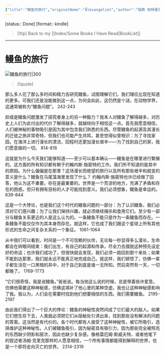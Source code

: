 ```yaml
---
{"title":"鳗鱼的旅行","originalName":"Ålevangeliet","author":"瑞典 帕特里克•斯文松","transAuthor":"徐昕","publisher":"湖南文艺出版社&博集天卷","rating":8.8,"RelatedBooks":"海鸟的哭泣,森林如何思考,远东冰原上的猫头鹰,深时之旅,章鱼的心灵,时间的秩序,望向星空深处,瓜亚基印第安人编年史,鱼什么都知道,那些活了很久很久的树","ISBN":9787540497583,"type":"ReadNote","link":"https://book.douban.com/subject/35167939","cover":"https://img1.doubanio.com/view/subject/l/public/s33737440.jpg","pages":234,"publishDate":"2020-10","EndDate":"2023-06-10","alias":null,"pageprogress":null,"banner_icon":"📖","banner":"https://img1.doubanio.com/view/subject/l/public/s33737440.jpg","dg-publish":true,"permalink":"/BookNotes/鳗鱼的旅行/","dgPassFrontmatter":true,"noteIcon":""}
---
```


[status:: Done]
[format:: kindle]

>[!tip] Back to my [[Index/Some Books I Have Read\|BookList]]

---
# 鳗鱼的旅行

![鳗鱼的旅行|300](https://img1.doubanio.com/view/subject/l/public/s33737440.jpg)

>[!quote]


那么多人花了那么多时间和精力去研究鳗鱼，试图理解它们，我们理应比现在知道的更多。可我们还是没能做到这一点，为何会如此，这仍然是个谜。在动物学界，这通常被称为“鳗鱼问题”。
 242-243   
 
抑或是鳗鱼问题激发了探究者身上的另一种毅力？我本人对鳗鱼了解得越多，对历史上人们为此付出的代价了解得越多，就越倾向于相信这一点。首先我愿意相信，人们被神秘的事物吸引是因为其中包含我们熟悉的东西。尽管鳗鱼的起源及其漫长的迁徙之旅非常奇特，但我们也可能产生共鸣，甚至觉得似曾相识：为了寻找家园，在海洋上进行漫长的漂流，回程时还更加漫长艰辛——为了找到自己的家，我们愿意做的一切。
 814-818   
 
这就是为什么今天我们能够知道——至少可以基本确认——鳗鱼是在哪里进行繁殖的。这方面的所有知识都有赖于约翰内斯·施密特的工作。我们所不知道的是其中的原因。为什么偏偏是在那里？这场漫长而绝望的旅行以及所有那些艰辛和蜕变的意义是什么？鳗鱼在马尾藻海里发现了什么？ 约翰内斯·施密特也许已经做了回答，他认为这不重要。存在是最重要的。世界是一个荒谬的地方，充满了矛盾和存在的困惑。但只有拥有目标的人才可能找到意义。我们必须想象，鳗鱼是幸运的。
 839-844   
 
这是一个大悖论，也是我们这个时代的鳗鱼问题的一部分：为了认识鳗鱼，我们必须对它们感兴趣；为了让我们保持兴趣，就必须继续捕杀和食用它们。至少有一部分与鳗鱼关系更近的人是这么认为的。一条鳗鱼不能只是作为一条鳗鱼而存在。一条鳗鱼不能仅仅作为其本身而存在。就这样，它也成了我们跟这个星球上所有其他形式的生命之间复杂关系的一个象征。
 1061-1064   
 
从中我们可以看到，时间是一个不可信赖的伙伴，无论每一秒显得多么漫长，生命都会在转眼间结束：我们出生，有自己的起源和传承，尽全力去摆脱这种预先设定好的命运；也许我们成功了，但很快就会发现，我们必须一路回到那个来处；如果不能到达那里，我们就永远不能真正地完成自己。就这样，我们顿悟了，仿佛一辈子都生活在一口黑暗的井中，对于自己到底是谁一无所知。然后突然有一天，一切都晚了。
 1769-1773   
 
“它们很奇怪，我是说鳗鱼。”爸爸说。每当他这么说的时候，总是带着些许爱意。仿佛他需要这种神秘感，仿佛这填补了他心里的某种空虚。我也让这种神秘感影响了我。我认为，人们会在需要时找到他们想要相信的东西。我们需要鳗鱼。
 2195-2197   
 
由此我们得出了一个巨大的悖论：鳗鱼的神秘性突然间成了它们最大的敌人。如果它们想生存下去，人类就必须把它们从隐秘处引诱出来，找到那些没有解决的问题的答案。这当然是有代价的。各个时代都有人接受了这种神秘性，被它所吸引，选择维护这种神秘性。人们被鳗鱼吸引，因为秘密具有吸引力，因为那些完全被照亮的东西缺少阴影和层次，因此也缺少复杂感。像格雷厄姆·斯威夫特，或者他笔下的叙述者汤姆·克里克那样的人愿意相信，一个所有事情都能得到解释的世界，也是一个即将走向灭亡的世界。
 2314-2319 